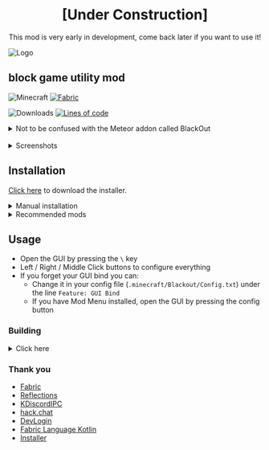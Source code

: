 <h1 align="center">[Under Construction]</h1>
<p align="center">This mod is very early in development, come back later if you want to use it!</p>

![Logo](src/main/resources/assets/blackout/textures/gui/banner.png)

## block game utility mod

![Minecraft](https://img.shields.io/badge/Minecraft-1.20.2-488321?style=flat-square)
[![Fabric](https://img.shields.io/badge/Mod_Loader-Fabric-DBD0B4?style=flat-square)](https://fabricmc.net/use/installer/)

![Downloads](https://img.shields.io/github/downloads/chell-dev/Blackout-3.0/total?style=flat-square)
[![Lines of code](https://img.shields.io/badge/dynamic/json?url=https%3A%2F%2Fapi.codetabs.com%2Fv1%2Floc%3Fgithub%3Dchell-dev%2FBlackout-3.0&query=%24%5B9%5D.linesOfCode&label=Lines%20of%20code&style=flat-square&color=blueviolet)](https://api.codetabs.com/v1/loc/?github=chell-dev/Blackout-3.0)

<details>
<summary>Not to be confused with the Meteor addon called BlackOut</summary>

- The name is inspired by Watch Dogs
- I made the first Blackout back in March 2020
- I was very sad after finding out someone else used the name but I'm not changing it now

</details>

<br>

<details>
<summary>Screenshots</summary>

GUI

![GUI](assets/gui.png)

Customizable HUD

![HUD](assets/hud.png)

Nametags

![Nametags](assets/nametags.png)

Discord RPC

![RPC](assets/discord.png)

</details>

## Installation

[Click here](https://github.com/2qb/Blackout-3.0-Installer/releases/download/1.4/BlackoutInstaller.exe) to download the installer.

<details>
<summary>Manual installation</summary>

1. Install [Fabric](https://fabricmc.net/use/installer/) for Minecraft 1.19.4 (Fabric API is **not** required)
2. Download the latest release [here](https://github.com/chell-dev/Blackout-3.0/releases)
3. Put the downloaded .jar file in your `.minecraft/mods` folder

</details>

<details>
<summary>Recommended mods</summary>

- [ViaFabricPlus](https://modrinth.com/mod/viafabricplus/versions?l=fabric&g=1.20.2)
- [Mod Menu](https://modrinth.com/mod/modmenu/versions?l=fabric&g=1.20.2)

</details>

## Usage

- Open the GUI by pressing the `\` key
- Left / Right / Middle Click buttons to configure everything
- If you forget your GUI bind you can:
  - Change it in your config file (`.minecraft/Blackout/Config.txt`) under the line `Feature: GUI Bind`
  - If you have Mod Menu installed, open the GUI by pressing the config button

### Building

<details>
<summary>Click here</summary>

`git clone https://github.com/chell-dev/Blackout-3.0.git` or download the repository

After building, the output `.jar` will be in `build/libs/`

#### IntelliJ (recommended), Eclipse or VSCode

1. Import the project - see https://fabricmc.net/wiki/tutorial:setup, refer to the section for your IDE
2. Run the `build` gradle task

#### Windows
1. Open `cmd` in the project folder
2. Run `./gradlew.bat build`

#### Linux and Mac
1. `cd` to the project folder
2. Run `./gradlew build`
</details>

### Thank you

- [Fabric](https://fabricmc.net/)
- [Reflections](https://github.com/ronmamo/reflections)
- [KDiscordIPC](https://github.com/caoimhebyrne/KDiscordIPC)
- [hack.chat](https://hack.chat/)
- [DevLogin](https://github.com/PlanetTeamSpeakk/DevLogin)
- [Fabric Language Kotlin](https://github.com/FabricMC/fabric-language-kotlin)
- [Installer](https://github.com/2qb/Blackout-3.0-Installer)
